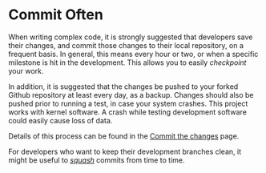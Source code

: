 # Commit Often

When writing complex code, it is strongly suggested that developers save their changes, and commit those changes to their local repository, on a frequent basis.  In general, this means every hour or two, or when a specific milestone is hit in the development.  This allows you to easily *checkpoint* your work.

In addition, it is suggested that the changes be pushed to your forked Github repository at least every day, as a backup.  Changes should also be pushed prior to running a test, in case your system crashes.  This project works with kernel software.  A crash while testing development software could easily cause loss of data.

Details of this process can be found in the [Commit the changes][W-commit] page.

For developers who want to keep their development branches clean, it might be useful to [*squash*][W-squash] commits from time to time.

[W-commit]: https://github.com/pashford/zfswiki/blob/master/wiki/Workflow/Commit.md
[W-squash]: https://github.com/pashford/zfswiki/blob/master/wiki/Workflow/Squash.md
